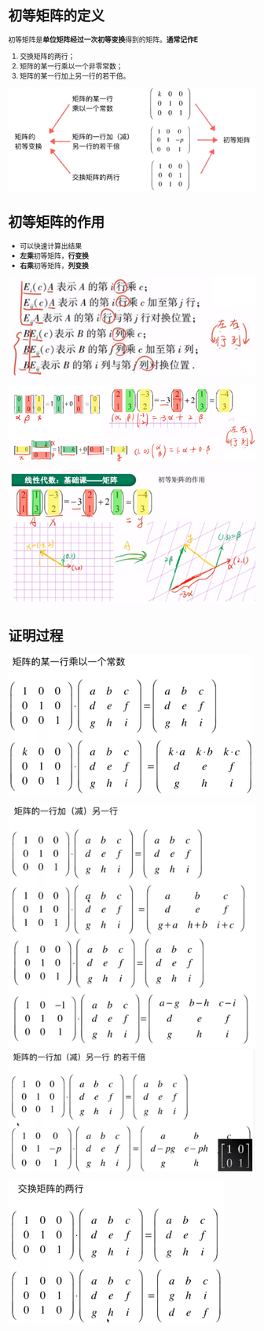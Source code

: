 # 初等矩阵的定义

初等矩阵是**单位矩阵经过一次初等变换**得到的矩阵。**通常记作E**
1. 交换矩阵的两行；
2. 矩阵的某一行乘以一个非零常数；
3. 矩阵的某一行加上另一行的若干倍。

![](../photo/Pasted%20image%2020240219091204.png)

# 初等矩阵的作用
- 可以快速计算出结果
- **左乘**初等矩阵，**行变换**
- **右乘**初等矩阵，**列变换**

![](../photo/Pasted%20image%2020240318105234.png)

![](../photo/Pasted%20image%2020240318105143.png)

![](../photo/Pasted%20image%2020240318103639.png)

# 证明过程
![](../photo/Pasted%20image%2020240219091534.png)

![](../photo/Pasted%20image%2020240219091900.png)
![](../photo/Pasted%20image%2020240219091941.png)

![](../photo/Pasted%20image%2020240219092023.png)

